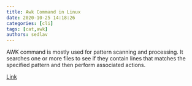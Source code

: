 ```yaml
---
title: Awk Command in Linux
date: 2020-10-25 14:18:26
categories: [cli]
tags: [cat,awk]
authors: sedlav
---
```


AWK command is mostly used for pattern scanning and processing. It searches one or more files to see if they contain lines that matches the specified pattern and then perform associated actions.

[Link](https://linoxide.com/linux-command/awk-command-in-linux/)
